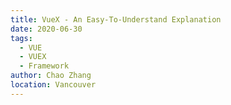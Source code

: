 ```yaml
---
title: VueX - An Easy-To-Understand Explanation
date: 2020-06-30
tags:
  - VUE
  - VUEX
  - Framework
author: Chao Zhang
location: Vancouver
---
```


